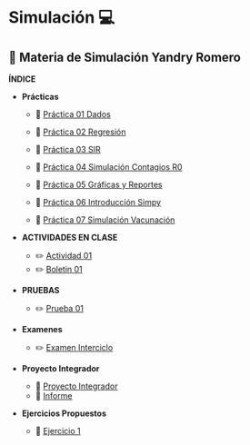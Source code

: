 # Simulación :computer:
## :notebook: Materia de Simulación Yandry Romero

**ÍNDICE**
- **Prácticas**
  - :file_folder: [Práctica 01 Dados](https://github.com/YandryRo97/Simulaci-n/tree/main/Pr%C3%A1ctica%201)

  - :file_folder: [Práctica 02 Regresión](https://github.com/YandryRo97/Simulaci-n/tree/main/Pr%C3%A1ctica%202)

  - :file_folder: [Práctica 03 SIR](https://github.com/YandryRo97/Simulaci-n/tree/main/Pr%C3%A1ctica%203) 
  
  - :file_folder: [Práctica 04 Simulación Contagios R0](https://github.com/YandryRo97/Simulaci-n/tree/main/Pr%C3%A1ctica%204)
  
  - :file_folder: [Práctica 05 Gráficas y Reportes](https://github.com/YandryRo97/Simulaci-n/tree/main/Pr%C3%A1ctica%205)
  
  - :file_folder: [Práctica 06 Introducción Simpy](https://github.com/YandryRo97/Simulaci-n/tree/main/Pr%C3%A1ctica%206)

  - :file_folder: [Práctica 07 Simulación Vacunación](https://github.com/YandryRo97/Simulaci-n/tree/main/Practica7)    

- **ACTIVIDADES EN CLASE**
  - :pencil2: [Actividad 01 ](https://github.com/YandryRo97/Simulaci-n/tree/main/Actividades%20en%20Clase/Actividad%201.%20%20Juego%20de%20la%20vida)
  - :pencil2: [Boletin 01 ](https://github.com/YandryRo97/Simulaci-n/tree/main/Boletin1)

- **PRUEBAS**
  - :pencil2: [Prueba 01 ](https://github.com/YandryRo97/Simulaci-n/tree/main/Prueba1)

- **Examenes**
  - :pencil2: [Examen Interciclo](https://github.com/YandryRo97/Simulaci-n/tree/main/Examen_Interciclo)   

- **Proyecto Integrador**
  - :file_folder: [Proyecto Integrador](https://github.com/YandryRo97/Simulaci-n/tree/main/Proyecto%20Ingrador)
  - :file_folder: [Informe ](https://github.com/YandryRo97/Simulaci-n/blob/main/Proyecto%20Ingrador/ProyectoIntegradorInforme.pdf)

- **Ejercicios Propuestos**
  - :file_folder: [Ejercicio 1](https://github.com/YandryRo97/Simulaci-n/tree/main/EjercicioPropuesto1)

